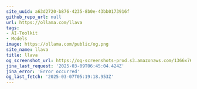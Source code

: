 ```yaml
---
site_uuid: a63d2720-b876-4235-8b0e-43bb0173916f
github_repo_url: null
url: https://ollama.com/llava
tags:
- AI-Toolkit
- Models
image: https://ollama.com/public/og.png
site_name: llava
title: llava
og_screenshot_url: https://og-screenshots-prod.s3.amazonaws.com/1366x768/80/false/c42a9d41471b8cec75621b9f80c79464c473cde47a6d934cab7dcfbeb7922f99.jpeg
jina_last_request: '2025-03-09T06:45:04.424Z'
jina_error: 'Error occurred'
og_last_fetch: '2025-03-07T05:19:18.953Z'
---
```


